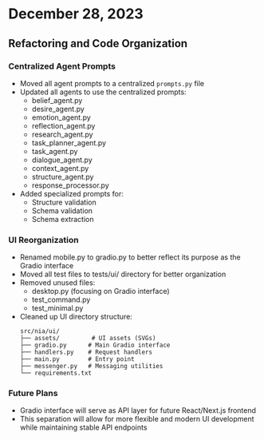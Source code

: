 # December 28, 2023

## Refactoring and Code Organization

### Centralized Agent Prompts
- Moved all agent prompts to a centralized `prompts.py` file
- Updated all agents to use the centralized prompts:
  - belief_agent.py
  - desire_agent.py
  - emotion_agent.py
  - reflection_agent.py
  - research_agent.py
  - task_planner_agent.py
  - task_agent.py
  - dialogue_agent.py
  - context_agent.py
  - structure_agent.py
  - response_processor.py
- Added specialized prompts for:
  - Structure validation
  - Schema validation
  - Schema extraction

### UI Reorganization
- Renamed mobile.py to gradio.py to better reflect its purpose as the Gradio interface
- Moved all test files to tests/ui/ directory for better organization
- Removed unused files:
  - desktop.py (focusing on Gradio interface)
  - test_command.py
  - test_minimal.py
- Cleaned up UI directory structure:
  ```
  src/nia/ui/
  ├── assets/         # UI assets (SVGs)
  ├── gradio.py      # Main Gradio interface
  ├── handlers.py    # Request handlers
  ├── main.py        # Entry point
  ├── messenger.py   # Messaging utilities
  └── requirements.txt
  ```

### Future Plans
- Gradio interface will serve as API layer for future React/Next.js frontend
- This separation will allow for more flexible and modern UI development while maintaining stable API endpoints
